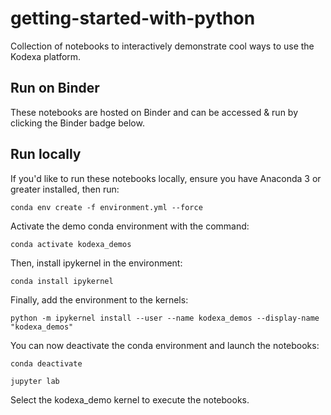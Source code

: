# getting-started-with-python
Collection of notebooks to interactively demonstrate cool ways to use the Kodexa platform.


## Run on Binder

These notebooks are hosted on Binder and can be accessed & run by clicking the Binder badge below.



## Run locally

If you'd like to run these notebooks locally, ensure you have Anaconda 3 or greater installed, then run:

    conda env create -f environment.yml --force

Activate the demo conda environment with the command:

    conda activate kodexa_demos

Then, install ipykernel in the environment:

    conda install ipykernel

Finally, add the environment to the kernels:

    python -m ipykernel install --user --name kodexa_demos --display-name "kodexa_demos"

You can now deactivate the conda environment and launch the notebooks:

    conda deactivate

    jupyter lab

Select the kodexa_demo kernel to execute the notebooks.
